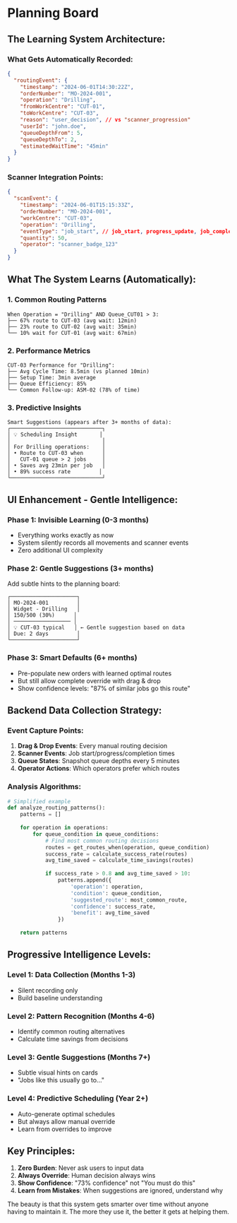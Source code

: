 # Planning Board

## **The Learning System Architecture:**

### **What Gets Automatically Recorded:**
```json
{
  "routingEvent": {
    "timestamp": "2024-06-01T14:30:22Z",
    "orderNumber": "MO-2024-001",
    "operation": "Drilling",
    "fromWorkCentre": "CUT-01", 
    "toWorkCentre": "CUT-03",
    "reason": "user_decision", // vs "scanner_progression"
    "userId": "john.doe",
    "queueDepthFrom": 5,
    "queueDepthTo": 2,
    "estimatedWaitTime": "45min"
  }
}
```

### **Scanner Integration Points:**
```json
{
  "scanEvent": {
    "timestamp": "2024-06-01T15:15:33Z",
    "orderNumber": "MO-2024-001",
    "workCentre": "CUT-03",
    "operation": "Drilling",
    "eventType": "job_start", // job_start, progress_update, job_complete
    "quantity": 50,
    "operator": "scanner_badge_123"
  }
}
```

## **What The System Learns (Automatically):**

### **1. Common Routing Patterns**
```
When Operation = "Drilling" AND Queue_CUT01 > 3:
├── 67% route to CUT-03 (avg wait: 12min)
├── 23% route to CUT-02 (avg wait: 35min)  
└── 10% wait for CUT-01 (avg wait: 67min)
```

### **2. Performance Metrics**
```
CUT-03 Performance for "Drilling":
├── Avg Cycle Time: 8.5min (vs planned 10min)
├── Setup Time: 3min average
├── Queue Efficiency: 85%
└── Common Follow-up: ASM-02 (78% of time)
```

### **3. Predictive Insights**
```
Smart Suggestions (appears after 3+ months of data):
┌─────────────────────────────┐
│ 💡 Scheduling Insight       │
│                             │
│ For Drilling operations:    │
│ • Route to CUT-03 when      │
│   CUT-01 queue > 2 jobs     │
│ • Saves avg 23min per job   │
│ • 89% success rate         │
└─────────────────────────────┘
```

## **UI Enhancement - Gentle Intelligence:**

### **Phase 1: Invisible Learning (0-3 months)**
- Everything works exactly as now
- System silently records all movements and scanner events
- Zero additional UI complexity

### **Phase 2: Gentle Suggestions (3+ months)**
Add subtle hints to the planning board:
```
┌─────────────────────┐
│ MO-2024-001         │
│ Widget - Drilling   │
│ 150/500 (30%)      │
│ ────────────────── │
│ 💡 CUT-03 typical   │ ← Gentle suggestion based on data
│ Due: 2 days         │
└─────────────────────┘
```

### **Phase 3: Smart Defaults (6+ months)**
- Pre-populate new orders with learned optimal routes
- But still allow complete override with drag & drop
- Show confidence levels: "87% of similar jobs go this route"

## **Backend Data Collection Strategy:**

### **Event Capture Points:**
1. **Drag & Drop Events**: Every manual routing decision
2. **Scanner Events**: Job start/progress/completion times
3. **Queue States**: Snapshot queue depths every 5 minutes
4. **Operator Actions**: Which operators prefer which routes

### **Analysis Algorithms:**
```python
# Simplified example
def analyze_routing_patterns():
    patterns = []
    
    for operation in operations:
        for queue_condition in queue_conditions:
            # Find most common routing decisions
            routes = get_routes_when(operation, queue_condition)
            success_rate = calculate_success_rate(routes)
            avg_time_saved = calculate_time_savings(routes)
            
            if success_rate > 0.8 and avg_time_saved > 10:
                patterns.append({
                    'operation': operation,
                    'condition': queue_condition,
                    'suggested_route': most_common_route,
                    'confidence': success_rate,
                    'benefit': avg_time_saved
                })
    
    return patterns
```

## **Progressive Intelligence Levels:**

### **Level 1: Data Collection** (Months 1-3)
- Silent recording only
- Build baseline understanding

### **Level 2: Pattern Recognition** (Months 4-6)
- Identify common routing alternatives
- Calculate time savings from decisions

### **Level 3: Gentle Suggestions** (Months 7+)
- Subtle visual hints on cards
- "Jobs like this usually go to..."

### **Level 4: Predictive Scheduling** (Year 2+)
- Auto-generate optimal schedules
- But always allow manual override
- Learn from overrides to improve

## **Key Principles:**
1. **Zero Burden**: Never ask users to input data
2. **Always Override**: Human decision always wins
3. **Show Confidence**: "73% confidence" not "You must do this"
4. **Learn from Mistakes**: When suggestions are ignored, understand why

The beauty is that this system gets smarter over time without anyone having to maintain it. The more they use it, the better it gets at helping them.